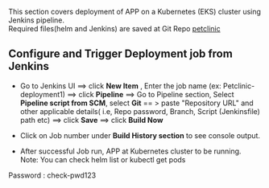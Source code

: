 This section covers deployment of APP on a Kubernetes (EKS) cluster using Jenkins pipeline.  
Required files(helm and Jenkins) are saved at Git Repo [petclinic](https://github.com/SBK-DEMOS/petclinic) 

## Configure and Trigger Deployment job from Jenkins 
* Go to Jenkins UI ==> click **New Item** , Enter the job name (ex: Petclinic-deployment1) ==> click **Pipeline** ==> Go to Pipeline section, Select **Pipeline script from SCM**, select **Git** == > paste "Repository URL" and other applicable details( i.e, Repo password, Branch, Script (Jenkinsfile) path etc) ==> click **Save** ==> click **Build Now**  

* Click on Job number under **Build History section** to see console output.  

* After successful Job run, APP at Kubernetes cluster to be running.  
Note: You can check helm list or kubectl get pods 

Password : check-pwd123




